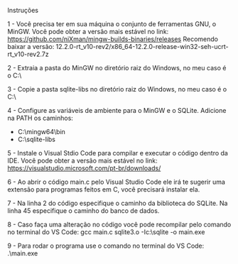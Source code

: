 Instruções

1 - Você precisa ter em sua máquina o conjunto de ferramentas GNU, o MinGW.
Você pode obter a versão mais estável no link: https://github.com/niXman/mingw-builds-binaries/releases
Recomendo baixar a versão: 12.2.0-rt_v10-rev2/x86_64-12.2.0-release-win32-seh-ucrt-rt_v10-rev2.7z

2 - Extraia a pasta do MinGW no diretório raiz do Windows, no meu caso é o C:\

3 - Copie a pasta sqlite-libs no diretório raiz do Windows, no meu caso é o C:\

4 - Configure as variáveis de ambiente para o MinGW e o SQLite.
Adicione na PATH os caminhos:
- C:\mingw64\bin
- C:\sqlite-libs

5 - Instale o Visual Stdio Code para compilar e executar o código dentro da IDE.
Você pode obter a versão mais estável no link: https://visualstudio.microsoft.com/pt-br/downloads/

6 - Ao abrir o código main.c pelo Visual Studio Code ele irá te sugerir uma extensão para programas feitos em C, você precisará instalar ela.

7 - Na linha 2 do código especifique o caminho da biblioteca do SQLite.
    Na linha 45 especifique o caminho do banco de dados.

8 - Caso faça uma alteração no código você pode recompilar pelo comando no terminal do VS Code:
gcc main.c sqlite3.o -Ic:\sqlite -o main.exe

9 - Para rodar o programa use o comando no terminal do VS Code:
.\main.exe
